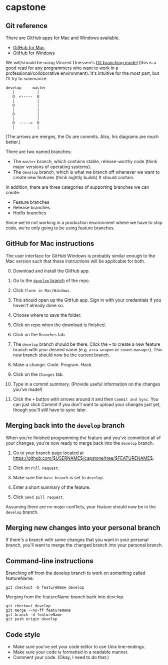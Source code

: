 capstone
========

Git reference
-------------

There are GitHub apps for Mac and Windows available.

- [GitHub for Mac](http://mac.github.com/)
- [GitHub for Windows](http://windows.github.com/)

We will/should be using Vincent Driessen's [Git branching model](http://nvie.com/posts/a-successful-git-branching-model/) (this is a good read for any programmers who want to work in a professional/colloborative environment). It's intuitive for the most part, but I'll try to summarize.

    develop     master
       |          |
       O  <-----  O
       |          |
       O          |
       |          |
       O          |
       |          |
       O  ----->  O
       |          |

(The arrows are merges, the Os are commits. Also, his diagrams are much better.)

There are two named branches:

- The `master` branch, which contains stable, release-worthy code (think major versions of operating systems).
- The `develop` branch, which is what we branch off whenever we want to create new features (think nightly builds) It should contain.

In addition, there are three categories of supporting branches we can create:

- Feature branches
- Release branches
- Hotfix branches

Since we're not working in a production environment where we have to ship code, we're only going to be using feature branches.


GitHub for Mac instructions
---------------------------

The user interface for GitHub Windows is probably similar enough to the Mac version such that these instructions will be applicable for both.

0. Download and install the GitHub app.

1. Go to the [`develop` branch](https://github.com/razh/capstone/tree/develop) of the repo.

2. Click `Clone in Mac/Windows`.

3. This should open up the GitHub app. Sign in with your credentials if you haven't already done so.

4. Choose where to save the folder.

5. Click on repo when the download is finished.

6. Click on the `Branches` tab.

7. The `develop` branch should be there. Click the `+` to create a new feature branch with your desired name (e.g. `area-weapon` or `sound-manager`). This new branch should now be the current branch.

8. Make a change. Code. Program. Hack.

9. Click on the `Changes` tab.

10. Type in a commit summary. (Provide useful information on the changes you've made!)

11. Click the `+` button with arrows around it and then `Commit and Sync`. You can just click Commit if you don't want to upload your changes just yet, though you'll still have to sync later.

Merging back into the `develop` branch
--------------------------------------

When you're finished programming the feature and you've committed all of your changes, you're now ready to merge back into the `develop` branch.

1. Go to your branch page located at <https://github.com/$USERNAME$/capstone/tree/$FEATURENAME$>.

2. Click on `Pull Request`.

3. Make sure the `base branch` is set to `develop`.

4. Enter a short summary of the feature.

5. Click `Send pull request`.

Assuming there are no major conflicts, your feature should now be in the `develop` branch.

Merging new changes into your personal branch
---------------------------------------------

If there's a branch with some changes that you want in your personal branch, you'll want to merge the changed branch into your personal branch.



Command-line instructions
-------------------------

Branching off from the develop branch to work on something called featureName.

    git checkout -b featureName develop

Merging from the featureName branch back into develop.

    git checkout develop
    git merge --no-ff featureName
    git branch -d featureName
    git push origin develop


Code style
----------

- Make sure you've set your code editor to use Unix line-endings.
- Make sure your code is formatted in a readable manner.
- Comment your code. (Okay, I need to do that.)
